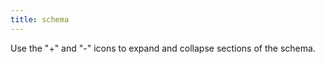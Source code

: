 ```yaml
---
title: schema
---
```


Use the "+" and "-" icons to expand and collapse sections of the schema.

<div class="container">
<div id="test">

<script type="text/javascript" src="../../javascripts/renderjson.js"></script>
<script>
renderjson.set_show_to_level(2).set_icons('+', '-').set_max_string_length(100);


var example = [{"description": "The 'logical' identifier of the entity in the system of record, e.g. a UUID.  This 'id' is unique within a given system. The identified entity may have a different 'id' in a different system.", "name": "id", "mode": "REQUIRED", "type": "STRING"}, {"description": "A 'business' identifier for the entity, typically as provided by an external system or authority, that persists across implementing systems  (i.e. a  'logical' identifier). Uses a specialized, complex 'Identifier' data type to capture information about the source of the business identifier - or a URI expressed as a string to an existing entity. ", "name": "identifier", "type": "RECORD", "mode": "REPEATED", "fields": [{"description": "The system or namespace that defines the identifier.", "name": "system", "type": "STRING"}, {"description": "The value of the identifier, as defined by the system.", "name": "value", "type": "STRING"}]}, {"description": "", "name": "species", "type": "STRING", "mode": "NULLABLE"}, {"description": "", "name": "sex", "type": "STRING"}, {"description": "", "name": "race", "type": "STRING"}, {"description": "", "name": "ethnicity", "type": "STRING"}, {"description": "Per GDC Dictionary, number of days between the date used for index and the date from a person's date of birth represented as a calculated negative number of days.", "name": "days_to_birth", "type": "INTEGER"}, {"description": "", "name": "subject_associated_project", "type": "STRING", "mode": "REPEATED"}, {"name": "File", "description": "", "type": "RECORD", "mode": "REPEATED", "fields": [{"description": "The 'logical' identifier of the entity in the repository, e.g. a UUID.  This 'id' is unique within a given system. The identified entity may have a different 'id' in a different system.", "name": "id", "mode": "REQUIRED", "type": "STRING"}, {"description": "A 'business' identifier  or accession number for the entity, typically as provided by an external system or authority, that persists across implementing systems  (i.e. a  'logical' identifier). ", "name": "identifier", "type": "RECORD", "mode": "REPEATED", "fields": [{"description": "The system or namespace that defines the identifier.", "name": "system", "type": "STRING"}, {"description": "The value of the identifier, as defined by the system.", "name": "value", "type": "STRING"}]}, {"description": "Short name or abbreviation for dataset. Maps to rdfs:label.", "name": "label", "type": "STRING"}, {"description": " ", "name": "data_category", "type": "STRING"}, {"description": " ", "name": "data_type", "type": "STRING"}, {"description": "String to identify the full file extension including compression extensions.", "name": "file_format", "type": "STRING"}, {"description": "A reference to the Project(s) of which this ResearchSubject is a member. The associated_project may be embedded using the $ref definition or may be a reference to the id for the Project - or a URI expressed as a string to an existing entity.", "name": "associated_project", "type": "STRING", "mode": "NULLABLE"}, {"description": "", "name": "drs_uri", "type": "STRING", "mode": "NULLABLE"}, {"description": "Size of the file in bytes. Maps to dcat:byteSize.", "name": "byte_size", "type": "INTEGER"}, {"description": " ", "name": "checksum", "type": "STRING"}]}, {"name": "ResearchSubject", "description": "A research subject is the entity of interest in a specific research study or project, typically a human being or an animal, but can also be a device, group of humans or animals, or a tissue sample. Human research subjects are usually not traceable to a particular person to protect the subject\u2019s privacy.  This entity plays the role of the case_id in existing data.", "type": "RECORD", "mode": "REPEATED", "fields": [{"description": "The 'logical' identifier of the entity in the system of record, e.g. a UUID.  This 'id' is unique within a given system. The identified entity may have a different 'id' in a different system. For CDA, this is case_id.", "name": "id", "mode": "REQUIRED", "type": "STRING"}, {"description": "A 'business' identifier for the entity, typically as provided by an external system or authority, that persists across implementing systems  (i.e. a  'logical' identifier). Uses a specialized, complex 'Identifier' data type to capture information about the source of the business identifier - or a URI expressed as a string to an existing entity. ", "name": "identifier", "type": "RECORD", "mode": "REPEATED", "fields": [{"description": "The system or namespace that defines the identifier.", "name": "system", "type": "STRING"}, {"description": "The value of the identifier, as defined by the system.", "name": "value", "type": "STRING"}]}, {"description": "A reference to the Project(s) of which this ResearchSubject is a member. The associated_project may be embedded using the $ref definition or may be a reference to the id for the Project - or a URI expressed as a string to an existing entity.", "name": "associated_project", "type": "STRING", "mode": "NULLABLE"}, {"description": "The text term used to describe the type of malignant disease (that qualifies the ResearchSubject for this Project), as categorized by the World Health Organization's (WHO) International Classification of Diseases for Oncology (ICD-O). ", "name": "primary_disease_type", "type": "STRING", "mode": "NULLABLE"}, {"description": "The text term used to describe the primary site of disease (that qualifies the ResearchSubject for this Project), as categorized by the World Health Organization's (WHO) International Classification of Diseases for Oncology (ICD-O). This categorization groups cases into general categories.", "name": "primary_disease_site", "type": "STRING"}, {"name": "Diagnosis", "description": "", "type": "RECORD", "mode": "REPEATED", "fields": [{"description": "The 'logical' identifier of the entity in the repository, e.g. a UUID.  This 'id' is unique within a given system. The identified entity may have a different 'id' in a different system.", "name": "id", "mode": "REQUIRED", "type": "STRING"}, {"description": "A 'business' identifier  or accession number for the entity, typically as provided by an external system or authority, that persists across implementing systems  (i.e. a  'logical' identifier). ", "name": "identifier", "type": "RECORD", "mode": "REPEATED", "fields": [{"description": "The system or namespace that defines the identifier.", "name": "system", "type": "STRING"}, {"description": "The value of the identifier, as defined by the system.", "name": "value", "type": "STRING"}]}, {"description": "", "name": "primary_diagnosis", "type": "STRING"}, {"description": "", "name": "age_at_diagnosis", "type": "INTEGER"}, {"description": "", "name": "morphology", "type": "STRING"}, {"description": "", "name": "stage", "type": "STRING"}, {"description": "", "name": "grade", "type": "STRING"}, {"name": "Treatment", "description": "", "type": "RECORD", "mode": "REPEATED", "fields": [{"description": "The 'logical' identifier of the entity in the repository, e.g. a UUID.  This 'id' is unique within a given system. The identified entity may have a different 'id' in a different system.", "name": "id", "mode": "REQUIRED", "type": "STRING"}, {"description": "A 'business' identifier  or accession number for the entity, typically as provided by an external system or authority, that persists across implementing systems  (i.e. a  'logical' identifier). ", "name": "identifier", "type": "RECORD", "mode": "REPEATED", "fields": [{"description": "The system or namespace that defines the identifier.", "name": "system", "type": "STRING"}, {"description": "The value of the identifier, as defined by the system.", "name": "value", "type": "STRING"}]}, {"description": "Text name for treatment type; this will ultimately be defined by a common vocabulary", "name": "treatment_type", "type": "STRING"}, {"description": "Text name for treatment outcome; this will ultimately be defined by a common vocabulary", "name": "treatment_outcome", "type": "STRING"}, {"description": "The date and optionally time that the treatment was started in integer.", "name": "days_to_treatment_start", "type": "INTEGER", "mode": "NULLABLE"}, {"description": "The date and optionally time that the treatment was terminated in integer format.", "name": "days_treatment_end", "type": "STRING"}]}]}, {"name": "File", "description": "", "type": "RECORD", "mode": "REPEATED", "fields": [{"description": "The 'logical' identifier of the entity in the repository, e.g. a UUID.  This 'id' is unique within a given system. The identified entity may have a different 'id' in a different system.", "name": "id", "mode": "REQUIRED", "type": "STRING"}, {"description": "A 'business' identifier  or accession number for the entity, typically as provided by an external system or authority, that persists across implementing systems  (i.e. a  'logical' identifier). ", "name": "identifier", "type": "RECORD", "mode": "REPEATED", "fields": [{"description": "The system or namespace that defines the identifier.", "name": "system", "type": "STRING"}, {"description": "The value of the identifier, as defined by the system.", "name": "value", "type": "STRING"}]}, {"description": "Short name or abbreviation for dataset. Maps to rdfs:label.", "name": "label", "type": "STRING"}, {"description": " ", "name": "data_category", "type": "STRING"}, {"description": " ", "name": "data_type", "type": "STRING"}, {"description": "String to identify the full file extension including compression extensions.", "name": "file_format", "type": "STRING"}, {"description": "A reference to the Project(s) of which this ResearchSubject is a member. The associated_project may be embedded using the $ref definition or may be a reference to the id for the Project - or a URI expressed as a string to an existing entity.", "name": "associated_project", "type": "STRING", "mode": "NULLABLE"}, {"description": "", "name": "drs_uri", "type": "STRING", "mode": "NULLABLE"}, {"description": "Size of the file in bytes. Maps to dcat:byteSize.", "name": "byte_size", "type": "INTEGER"}, {"description": " ", "name": "checksum", "type": "STRING"}]}, {"name": "Specimen", "description": "Any material taken as a sample from a biological entity (living or dead), or from a physical object or the environment. Specimens are usually collected as an example of their kind, often for use in some investigation.", "type": "RECORD", "mode": "REPEATED", "fields": [{"description": "The 'logical' identifier of the entity in the system of record, e.g. a UUID.  This 'id' is unique within a given system. The identified entity may have a different 'id' in a different system.", "name": "id", "mode": "REQUIRED", "type": "STRING"}, {"description": "A 'business' identifier  or accession number for the entity, typically as provided by an external system or authority, that persists across implementing systems  (i.e. a  'logical' identifier). ", "name": "identifier", "type": "RECORD", "mode": "REPEATED", "fields": [{"description": "The system or namespace that defines the identifier.", "name": "system", "type": "STRING"}, {"description": "The value of the identifier, as defined by the system.", "name": "value", "type": "STRING"}]}, {"description": "", "name": "associated_project", "type": "STRING", "mode": "NULLABLE"}, {"description": "The age of the Patient when this sample was taken.", "name": "age_at_collection", "type": "INTEGER"}, {"description": "", "name": "primary_disease_type", "type": "STRING", "mode": "NULLABLE"}, {"description": "Per GDC Dictionary, the text term that represents the name of the primary disease site of the submitted tumor sample; recommend dropping tumor; biospecimen_anatomic_site.", "name": "anatomical_site", "type": "STRING"}, {"description": "The general kind of material from which the specimen was derived, indicating the physical nature of the source material. ", "name": "source_material_type", "type": "STRING"}, {"description": "The high-level type of the specimen, based on its how it has been derived from the original extracted sample. \n", "name": "specimen_type", "type": "STRING"}, {"description": "A source/parent specimen from which this one was directly derived.", "name": "derived_from_specimen", "type": "STRING", "mode": "NULLABLE"}, {"description": "The Patient/ResearchSubject, or Biologically Derived Materal (e.g. a cell line, tissue culture, organoid) from which the specimen was directly or indirectly derived.", "name": "derived_from_subject", "type": "STRING"}, {"name": "File", "description": "", "type": "RECORD", "mode": "REPEATED", "fields": [{"description": "The 'logical' identifier of the entity in the repository, e.g. a UUID.  This 'id' is unique within a given system. The identified entity may have a different 'id' in a different system.", "name": "id", "mode": "REQUIRED", "type": "STRING"}, {"description": "A 'business' identifier  or accession number for the entity, typically as provided by an external system or authority, that persists across implementing systems  (i.e. a  'logical' identifier). ", "name": "identifier", "type": "RECORD", "mode": "REPEATED", "fields": [{"description": "The system or namespace that defines the identifier.", "name": "system", "type": "STRING"}, {"description": "The value of the identifier, as defined by the system.", "name": "value", "type": "STRING"}]}, {"description": "Short name or abbreviation for dataset. Maps to rdfs:label.", "name": "label", "type": "STRING"}, {"description": " ", "name": "data_category", "type": "STRING"}, {"description": " ", "name": "data_type", "type": "STRING"}, {"description": "String to identify the full file extension including compression extensions.", "name": "file_format", "type": "STRING"}, {"description": "A reference to the Project(s) of which this ResearchSubject is a member. The associated_project may be embedded using the $ref definition or may be a reference to the id for the Project - or a URI expressed as a string to an existing entity.", "name": "associated_project", "type": "STRING", "mode": "NULLABLE"}, {"description": "", "name": "drs_uri", "type": "STRING", "mode": "NULLABLE"}, {"description": "Size of the file in bytes. Maps to dcat:byteSize.", "name": "byte_size", "type": "INTEGER"}, {"description": " ", "name": "checksum", "type": "STRING"}]}]}]}]
;
    document.getElementById("test").appendChild(renderjson(example));
</script>
</div></div>
